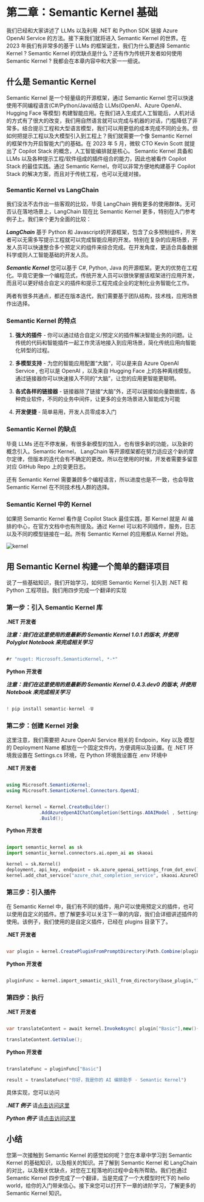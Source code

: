 # **第二章：Semantic Kernel 基础**

我们已经和大家讲述了 LLMs 以及利用 .NET 和 Python SDK 链接 Azure OpenAI Service 的方法。接下来我们就将进入 Semantic Kernel 的世界。在 2023 年我们有非常多的基于 LLMs 的框架诞生，我们为什么要选择 Semantic Kernel ? Semantic Kernel 的优缺点是什么？还有作为传统开发者如何使用 Semantic Kernel ? 我都会在本章内容中和大家一一细说。

## **什么是 Semantic Kernel**

Semantic Kernel 是一个轻量级的开源框架，通过 Semantic Kernel 您可以快速使用不同编程语言(C#/Python/Java)结合 LLMs(OpenAI、Azure OpenAI、Hugging Face 等模型) 构建智能应用。在我们进入生成式人工智能后，人机对话的方式有了很大的改变，我们用自然语言就可以完成与机器的对话，门槛降低了非常多。结合提示工程和大型语言模型，我们可以用更低的成本完成不同的业务。但如何把提示工程以及大模型引入到工程上？我们就需要一个像 Semantic Kernel 的框架作为开启智能大门的基础。在 2023 年 5 月，微软 CTO Kevin Scott 就提出了 Copilot Stack 的概念，人工智能编排就是核心。 Semantic Kernel 具备和 LLMs 以及各种提示工程/软件组成的插件组合的能力，因此也被看作 Copilot Stack 的最佳实践。通过 Semantic Kernel，你可以非常方便地构建基于 Copilot Stack 的解决方案，而且对于传统工程，也可以无缝对接。

### **Semantic Kernel vs LangChain**

我们没法不去作出一些客观的比较，毕竟 LangChain 拥有更多的使用群体。无可否认在落地场景上，LangChain 现在比 Semantic Kernel 更多，特别在入门参考例子上。我们来个更为全面的比较：

***LangChain*** 基于 Python 和 Javascript的开源框架，包含了众多预制组件，开发者可以无需多写提示工程就可以完成智能应用的开发。特别在复杂的应用场景，开发人员可以快速整合多个预定义的组件来综合完成。在开发角度，更适合具备数据科学或则人工智能基础的开发人员。

***Semantic Kernel*** 您可以基于 C#, Python, Java 的开源框架。更大的优势在工程化。毕竟它更像一个编程范式，传统开发人员可以很快掌握该框架进行应用开发，而且可以更好结合自定义的插件和提示工程完成企业的定制化业务智能化工作。

两者有很多共通点，都还在版本迭代，我们需要基于团队结构，技术栈，应用场景作出选择。

### **Semantic Kernel 的特点**

1. **强大的插件** - 你可以通过结合自定义/预定义的插件解决智能业务的问题。让传统的代码和智能插件一起工作灵活地接入到应用场景，简化传统应用向智能化转型的过程。

2. **多模型支持** - 为您的智能应用配置“大脑”，可以是来自 Azure OpenAI Service , 也可以是 OpenAI ，以及来自 Hugging Face 上的各种离线模型。通过链接器你可以快速接入不同的“大脑”，让您的应用更智能更聪明。

3. **各式各样的链接器** - 链接器除了链接“大脑”外，还可以链接如向量数据库，各种商业软件，不同的业务中间件，让更多的业务场景进入智能成为可能

4. **开发便捷** - 简单易用，开发人员零成本入门

### **Semantic Kernel 的缺点**

毕竟 LLMs 还在不停发展，有很多新模型的加入，也有很多新的功能，以及新的概念引入。Semantic Kernel， LangChain 等开源框架都在努力适应这个新的摩尔定律，但版本的迭代会有不确定的更改。所以在使用的时候，开发者需要多留意对应 GitHub Repo 上的变更日志。

还有 Semantic Kernel 需要兼顾多个编程语言，所以进度也是不一致，也会导致 Semantic Kernel 在不同技术栈人群的选择。


### **Semantic Kernel 中的 Kernel**

如果把 Semantic Kernel 看作是 Copilot Stack 最佳实践，那 Kernel 就是 AI 编排的中心，在官方文档中也有所提及。通过 Kernel 可以和不同插件，服务，日志以及不同的模型链接在一起。所有 Semantic Kernel 的应用都从 Kernel 开始。

![kernel](../../imgs/02/kernel.png)


## **用 Semantic Kernel 构建一个简单的翻译项目**

说了一些基础知识，我们开始学习，如何把 Semantic Kernel 引入到 .NET 和 Python 工程项目。我们用四步完成一个翻译的实现

### **第一步：引入 Semantic Kernel 库**


**.NET 开发者**

***注意：我们在这里使用的是最新的 Semantic Kernel 1.0.1  的版本, 并使用 Polyglot Notebook 来完成相关学习***


```csharp

#r "nuget: Microsoft.SemanticKernel, *-*"

```


**Python 开发者**


***注意：我们在这里使用的是最新的 Semantic Kernel 0.4.3.dev0  的版本, 并使用 Notebook 来完成相关学习***


```python

! pip install semantic-kernel -U

```


### **第二步：创建 Kernel 对象**


这里注意，我们需要把 Azure OpenAI Service 相关的 Endpoin，Key 以及 模型的 Deployment Name 都放在一个固定文件内，方便调用以及设置。在 .NET 环境我设置在 Settings.cs 环境，在 Python 环境我设置在 .env 环境中

**.NET 开发者**

```csharp

using Microsoft.SemanticKernel;
using Microsoft.SemanticKernel.Connectors.OpenAI;


Kernel kernel = Kernel.CreateBuilder()
            .AddAzureOpenAIChatCompletion(Settings.AOAIModel , Settings.AOAIEndpoint, Settings.AOAIKey)
            .Build();

```

**Python 开发者**

```python

import semantic_kernel as sk
import semantic_kernel.connectors.ai.open_ai as skaoai

kernel = sk.Kernel()
deployment, api_key, endpoint = sk.azure_openai_settings_from_dot_env()
kernel.add_chat_service("azure_chat_completion_service", skaoai.AzureChatCompletion(deployment,endpoint,api_key=api_key,api_version = "2023-07-01-preview"))


```
### **第三步：引入插件**

在 Semantic Kernel 中，我们有不同的插件，用户可以使用预定义的插件，也可以使用自定义的插件。想了解更多可以关注下一章的内容，我们会详细讲述插件的使用。该例子，我们使用的是自定义插件，已经在 plugins 目录下了。


**.NET 开发者**

```csharp

var plugin = kernel.CreatePluginFromPromptDirectory(Path.Combine(pluginDirectory, "TranslatePlugin"));


```


**Python 开发者**

```python

pluginFunc = kernel.import_semantic_skill_from_directory(base_plugin,"TranslatePlugin")

```


### **第四步：执行**


**.NET 开发者**

```csharp

var translateContent = await kernel.InvokeAsync( plugin["Basic"],new(){["input"] = "你好"});

translateContent.GetValue();


```


**Python 开发者**

```python

translateFunc = pluginFunc["Basic"]

result = translateFunc("你好，我是你的 AI 编排助手 - Semantic Kernel")


```

具体实现，您可以访问


***.NET 例子*** 请[点击访问这里](https://github.com/microsoft/SemanticKernelCookBook/blob/main/notebooks/dotNET/02/LearnSK.ipynb)

***Python 例子*** 请[点击访问这里](https://github.com/microsoft/SemanticKernelCookBook/blob/main/notebooks/python/02/LearnSK.ipynb)


## **小结**

您第一次接触到 Semantic Kernel 的感觉如何呢？您在本章中学习到 Semantic Kernel 的基础知识，以及相关的知识。并了解到 Semantic Kernel 和 LangChain 的对比，以及相关优缺点，对您在工程落地的过程中会有所帮助。我们也通过 Semantic Kernel 四步完成了一个翻译，当是完成了一个大模型时代下的 hello world，给你的入门带来信心。接下来您可以打开下一章的进阶学习，了解更多的 Semantic Kernel 知识。









